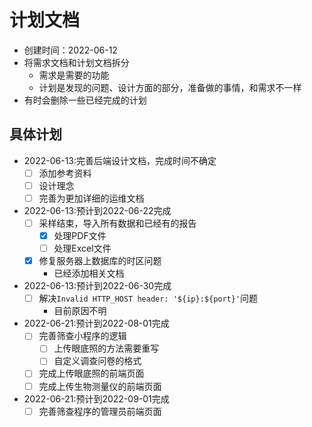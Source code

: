 # 计划文档

- 创建时间：2022-06-12
- 将需求文档和计划文档拆分
    - 需求是需要的功能
    - 计划是发现的问题、设计方面的部分，准备做的事情，和需求不一样
- 有时会删除一些已经完成的计划

## 具体计划

- 2022-06-13:完善后端设计文档，完成时间不确定
    - [ ] 添加参考资料
    - [ ] 设计理念
    - [ ] 完善为更加详细的运维文档
- 2022-06-13:预计到2022-06-22完成
    - [ ] 采样结束，导入所有数据和已经有的报告
        - [x] 处理PDF文件
        - [ ] 处理Excel文件
    - [x] 修复服务器上数据库的时区问题
        - 已经添加相关文档
- 2022-06-13:预计到2022-06-30完成
    - [ ] 解决`Invalid HTTP_HOST header: '${ip}:${port}'`问题
        - 目前原因不明
- 2022-06-21:预计到2022-08-01完成
    - [ ] 完善筛查小程序的逻辑
        - [ ] 上传眼底照的方法需要重写
        - [ ] 自定义调查问卷的格式
    - [ ] 完成上传眼底照的前端页面
    - [ ] 完成上传生物测量仪的前端页面
- 2022-06-21:预计到2022-09-01完成
    - [ ] 完善筛查程序的管理员前端页面